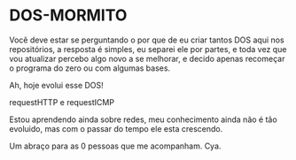 # DOS-MORMITO

 Você deve estar se perguntando o por que de eu criar tantos DOS aqui nos repositórios, a resposta é simples, eu separei ele por partes, e toda vez que vou atualizar percebo algo novo a se melhorar, e decido apenas recomeçar o programa do zero ou com algumas bases.

 Ah, hoje evolui esse DOS!

 requestHTTP e requestICMP
 
 Estou aprendendo ainda sobre redes, meu conhecimento ainda não é tão evoluido, mas com o passar do tempo ele esta crescendo.

 Um abraço para as 0 pessoas que me acompanham. Cya.
